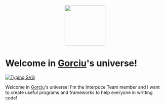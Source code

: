 <div align="center">
  <img src="https://avatars.githubusercontent.com/u/122084593" style="width:128px;">
</div>

# Welcome in [Gorciu](https://github.com/gorciu-official)'s universe!

[![Typing SVG](https://readme-typing-svg.demolab.com?font=Fira+Code&pause=1000&color=31F71D&random=false&width=435&lines=A+Interpuce+Team+member;A+front-end+and+back-end+developer;A+Node.JS+developer)](https://github.com/gorciu-official)

Welcome in [Gorciu](https://github.com/gorciu-official)'s universe! I'm the Interpuce Team member and I want to create useful programs and frameworks to help everyone in writting code!

